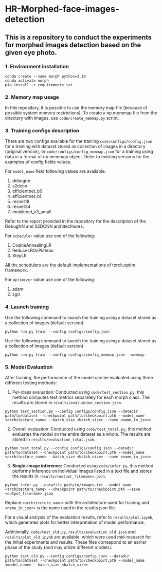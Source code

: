 # HR-Morphed-face-images-detection

## This is a repository to conduct the experiments for morphed images detection based on the given eye photo. 

### 1. Environment installation
```
conda create --name morph python=3.10
conda activate morph
pip install -r requirements.txt
```

### 2. Memory map usage
In this repository, it is possible to use the memory map file (because of possible system memory restrictions). To create a np.memmap file from the directory with images, use ```code/create_memmap.py``` script. 

### 3. Training configs description

There are two configs available for the training ```code/configs/config.json``` for a training with dataset stored as collection of images in a directory (original version), or ```code/configs/config_memmap.json``` for a training using data in a format of np.memmap object. Refer to existing versions for the examples of config fields values. 

For ```model_name``` field following values are available: 
1. debugnn
2. s2dcnn
3. efficientnet_b0
4. efficientnet_b1
5. resnet18
6. resnet34
7. mobilenet_v3_small

Refer to the report provided in the repository for the description of the DebugNN and S2DCNN architechtures. 

For ```scheduler``` value use one of the following: 
1. CosineAnnealingLR
2. ReduceLROnPlateau
3. StepLR

All the schedulers are the default implementations of torch.optim framework. 

For ```optimizer``` value use one of the following: 
1. adam
2. sgd


### 4. Launch training
Use the following command to launch the training using a dataset stored as a collection of images (default version): 
```
python run.py train --config configs/config.json
```

Use the following command to launch the training using a dataset stored as a collection of images (default version): 
```
python run.py train --config configs/config_memmap.json --memmap
```

### 5. Model Evaluation

After training, the performance of the model can be evaluated using three different testing methods:

1. Per-class evaluation: Conducted using `code/test_section.py`, this method computes test metrics separately for each morph class. The results are stored in `results/evaluation_section.json`.

```
python test_section.py --config configs/config.json --datadir path/to/dataset --checkpoint path/to/checkpoint.pth --model_name <architecture_name> --batch_size <batch_size> --name <name_in_json>
```

2. Overall evaluation: Conducted using `code/test_total.py`, this method evaluates the model on the entire dataset as a whole. The results are stored in `results/evaluation_total.json`.

```
python test_total.py --config configs/config.json --datadir path/to/dataset --checkpoint path/to/checkpoint.pth --model_name <architecture_name> --batch_size <batch_size> --name <name_in_json>
```

3. **Single-image inference:** Conducted using `code/infer.py`, this method performs inference on individual images listed in a text file and stores the results in `results/<output_filename>.json`.

```
python infer.py --datafile path/to/images.txt --model_name <architecture_name> --checkpoint path/to/checkpoint.pth --save <output_filename>.json
```

Replace `<architecture_name>` with the architecture used for training and `<name_in_json>` is the name used in the results json file.

For a visual analysis of the evaluation results, refer to `results/plot.ipynb`, which generates plots for better interpretation of model performance.

Additionally, `code/test_old.py`, `results/evaluation_old.json` and `results/plot_old.ipynb` are available, which were used mid-research for the initial experiments and results. These files correspond to an earlier phase of the study (and may utilize different models).

```
python test_old.py --config configs/config.json --datadir path/to/dataset --checkpoint path/to/checkpoint.pth --model_name <model_name> --batch_size <batch_size>
```